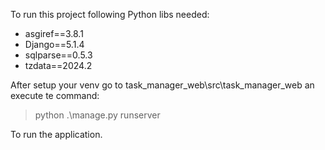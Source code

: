 To run this project following Python libs needed:
-  asgiref==3.8.1
-  Django==5.1.4
-  sqlparse==0.5.3
-  tzdata==2024.2

After setup your venv go to task_manager_web\src\task_manager_web an execute te command:
> python .\manage.py runserver

To run the application.
